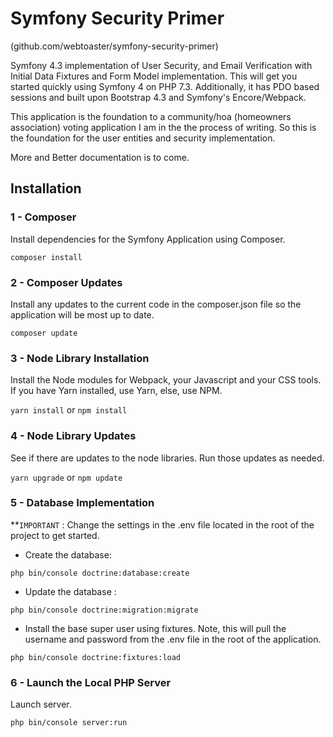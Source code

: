 
# Symfony Security Primer
(github.com/webtoaster/symfony-security-primer)

Symfony 4.3 implementation of User Security, and Email Verification with Initial Data Fixtures and Form Model implementation.  This will get you started quickly using Symfony 4 on PHP 7.3.  Additionally, it has PDO based sessions and built upon Bootstrap 4.3 and Symfony's Encore/Webpack.

This application is the foundation to a community/hoa (homeowners association) voting application I am in the the process of writing.   So this is the foundation for the user entities and security implementation. 

More and Better documentation is to come.

## Installation

### 1 - Composer
Install dependencies for the Symfony Application using Composer.

`composer install`

### 2 - Composer Updates
Install any updates to the current code in the composer.json file so the application will be most up to date.
 
`composer update`

### 3 - Node Library Installation
Install the Node modules for Webpack, your Javascript and your CSS tools.  If you have Yarn installed, use Yarn, else, use NPM.

`yarn install`  or  `npm install`

### 4 - Node Library Updates
See if there are updates to the node libraries.  Run those updates as needed.

`yarn upgrade` or `npm update`

### 5 - Database Implementation

**`IMPORTANT` : Change the settings in the .env file located in the root of the project to get started. 
 - Create the database:
 
 `php bin/console doctrine:database:create`
 - Update the database :
 
`php bin/console doctrine:migration:migrate`
 - Install the base super user using fixtures.  Note, this will pull the username and password from the .env file in the root of the application. 
 
`php bin/console doctrine:fixtures:load`

### 6 - Launch the Local PHP Server
Launch server.

`php bin/console server:run`
